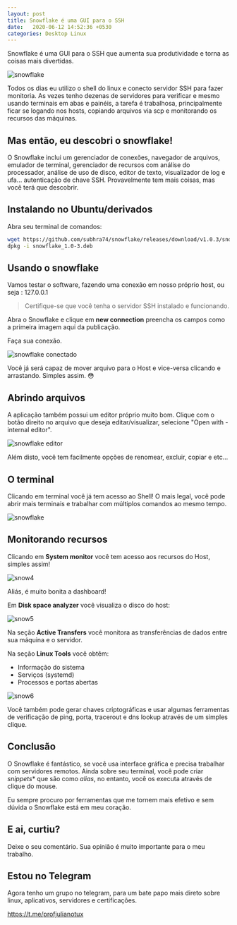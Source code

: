 ```yaml
---
layout: post
title: Snowflake é uma GUI para o SSH
date:   2020-06-12 14:52:36 +0530
categories: Desktop Linux
---
```

Snowflake é uma GUI para o SSH que aumenta sua produtividade e torna as coisas mais divertidas. 

![snowflake](https://profjulianoramos.github.io/linux/blog/images/snow.png)

Todos os dias eu utilizo o shell do linux e conecto servidor SSH para fazer monitoria. As vezes tenho dezenas de servidores para verificar e mesmo usando terminais em abas e painéis, a tarefa é trabalhosa, principalmente ficar se logando nos hosts, copiando arquivos via scp e monitorando os recursos das máquinas.

## Mas então, eu descobri o snowflake!
O Snowflake inclui um gerenciador de conexões, navegador de arquivos, emulador de terminal, gerenciador de recursos com análise do processador, análise de uso de disco, editor de texto, visualizador de log e ufa... autenticação de chave SSH. Provavelmente tem mais coisas, mas você terá que descobrir. 

## Instalando no Ubuntu/derivados

Abra seu terminal de comandos:

```bash
wget https://github.com/subhra74/snowflake/releases/download/v1.0.3/snowflake_1.0-3.deb /
dpkg -i snowflake_1.0-3.deb 
```


## Usando o snowflake
Vamos testar o software, fazendo uma conexão em nosso próprio host, ou seja : 127.0.0.1 

> Certifique-se que você tenha o servidor SSH instalado e funcionando.

Abra o Snowflake e clique em **new connection** preencha os campos como a primeira imagem aqui da publicação. 

Faça sua conexão. 

![snowflake conectado](https://profjulianoramos.github.io/linux/blog/images/snow1.png)

Você já será capaz de mover arquivo para o Host e vice-versa clicando e arrastando. Simples assim. :flushed:

## Abrindo arquivos 
A aplicação também possui um editor próprio muito bom. Clique com o botão direito no arquivo que deseja editar/visualizar, selecione "Open with - internal editor". 

![snowflake editor](https://profjulianoramos.github.io/linux/blog/images/snow2.png)

Além disto, você tem facilmente opções de renomear, excluir, copiar e etc...

## O terminal
Clicando em terminal você já tem acesso ao Shell! O mais legal, você pode abrir mais terminais e trabalhar com múltiplos comandos ao mesmo tempo. 

![snowflake](https://profjulianoramos.github.io/linux/blog/images/snow3.png)

## Monitorando recursos
Clicando em **System monitor** você tem acesso aos recursos do Host, simples assim! 

![snow4](https://profjulianoramos.github.io/linux/blog/images/snow4.png)

Aliás, é muito bonita a dashboard! 

Em **Disk space analyzer** você visualiza o disco do host:

![snow5](https://profjulianoramos.github.io/linux/blog/images/snow5.png)

Na seção **Active Transfers** você monitora as transferências de dados entre sua máquina e o servidor.

Na seção **Linux Tools** você obtêm:

- Informação do sistema
- Serviços (systemd)
- Processos e portas abertas

![snow6](https://profjulianoramos.github.io/linux/blog/images/snow6.png)


Você também pode gerar chaves criptográficas e usar algumas ferramentas de verificação de ping, porta, tracerout e dns lookup através de um simples clique. 

## Conclusão
O Snowflake é fantástico, se você usa interface gráfica e precisa trabalhar com servidores remotos. Ainda sobre seu terminal, você pode criar *snippets** que são como *alias*, no entanto, você os executa através de clique do mouse. 

Eu sempre procuro por ferramentas que me tornem mais efetivo e sem dúvida o Snowflake está em meu coração. 

## E ai, curtiu? 
Deixe o seu comentário. Sua opinião é muito importante para o meu trabalho.  

## Estou no Telegram
Agora tenho um grupo no telegram, para um bate papo mais direto sobre linux, aplicativos, servidores e certificações. 

<https://t.me/profjulianotux>

